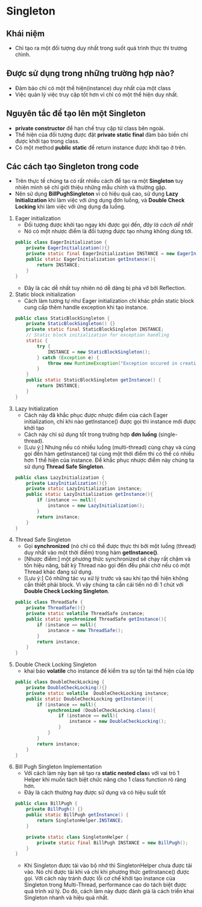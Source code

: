 # Singleton

## Khái niệm
- Chỉ tạo ra một đối tượng duy nhất trong suốt quá trình thực  thi trương chình.
## Được sử dụng trong những trường hợp nào?
- Đảm bảo chỉ có một thể hiện(instance) duy nhất của một class
- Việc quản lý việc truy cập tốt hơn vì chỉ có một thể hiện duy nhất.
## Nguyên tắc để tạo lên một Singleton
- **private constructor** để hạn chế truy cập từ class bên ngoài.
- Thể hiện của đối tượng được đặt **private static final** đảm bảo biến chỉ được khởi tạo trong class.
- Có một method **public static** để return instance được khởi tạo ở trên.
## Các cách tạo Singleton trong code
- Trên thực tế chúng ta có rất nhiều cách để tạo ra một **Singleton** tuy nhiên mình sẽ chỉ giới thiệu những mẫu chính và thường gặp.
- Nên sử dụng **BillPughSingleton** vì có hiệu quả cao, sử dụng **Lazy Initialization** khi làm việc với ứng dụng đơn luồng, và **Double Check Locking** khi làm việc với ứng dụng đa luồng.
1. Eager initialization
    + Đối tượng được khởi tạo ngay khi được gọi đến, *đây là cách dễ nhất* 
    + Nó có một nhược điểm là  đối tượng được tạo nhưng không dùng tới.
    ```java
    public class EagerInitialization {
        private EagerInitialization(){}
        private static final EagerInitialization INSTANCE = new EagerInitialization();
        public static EagerInitialization getInstance(){
            return INSTANCE;
        }
    }
    ```
    + Đây là các dễ nhất tuy nhiên nó dễ dàng bị phá vỡ bởi Reflection.
2. Static block initialization
    + Cách làm tương tự như Eager initialization chỉ khác phần static block cung cấp thêm handle exception khi tạo instance.
    ```java
    public class StaticBlockSingleton {
        private StaticBlockSingleton() {}
        private static final StaticBlockSingleton INSTANCE;
        // Static block initialization for exception handling
        static {
            try {
                INSTANCE = new StaticBlockSingleton();
            } catch (Exception e) {
                throw new RuntimeException("Exception occured in creating singleton instance");
            }
        }
        public static StaticBlockSingleton getInstance() {
            return INSTANCE;
        }
    }
    ```
3. Lazy Initialization
    + Cách này đã khắc phục được nhược điểm của cách Eager initialization, chỉ khi nào getInstance() được gọi thì instance mới được khởi tạo
    + Cách này chỉ sử dụng tốt trong trường hợp **đơn luồng** (single-thread).
    + [Lưu ý:] Nhưng nếu có nhiều luồng (multi-thread) cùng chạy và cùng gọi đến hàm getInstance() tại cùng một thời điểm thì có thể có nhiều hơn 1 thể hiện của instance. Để khắc phục nhược điểm này chúng ta sử dụng **Thread Safe Singleton**.
    ```java
    public class LazyInitialization {
        private LazyInitialization(){}
        private static LazyInitialization instance;
        public static LazyInitialization getInstance(){
            if (instance == null){
                instance = new LazyInitialization();
            }
            return instance;
        }
    }
    ```
4. Thread Safe Singleton
    + Gọi **synchronized** (nó chỉ có thể được thực thi bởi một luồng (thread) duy nhất vào một thời điểm) trong hàm  **getInstance()**.
    + [Nhược điểm:] một phương thức synchronized sẽ chạy rất chậm và tốn hiệu năng, bất kỳ Thread nào gọi đến đều phải chờ nếu có một Thread khác đang sử dụng.
    + [Lưu ý:] Có những tác vụ xử lý trước và sau khi tạo thể hiện không cần thiết phải block. Vì vậy chúng ta cần cải tiến nó đi 1 chút với **Double Check Locking Singleton**.
    ```java
    public class ThreadSafe {
        private ThreadSafe(){}
        private static volatile ThreadSafe instance;
        public static synchronized ThreadSafe getInstance(){
            if (instance == null){
                instance = new ThreadSafe();
            }
            return instance;
        }
    }
    ```
5. Double Check Locking Singleton
    + khai báo **volatile** cho instance để kiểm tra sự tồn tại thể hiện của lớp
    ```java
    public class DoubleCheckLocking {
        private DoubleCheckLocking(){}
        private static volatile  DoubleCheckLocking instance;
        public static DoubleCheckLocking getInstance(){
            if (instance == null){
                synchronized (DoubleCheckLocking.class){
                    if (instance == null){
                        instance = new DoubleCheckLocking();
                    }
                }
            }
            return instance;
        }
    }
    ```
6. Bill Pugh Singleton Implementation
    + Với cách làm này bạn sẽ tạo ra **static nested clas**s với vai trò 1 Helper khi muốn tách biệt chức năng cho 1 class function rõ ràng hơn.
    + Đây là cách thường hay được sử dụng và có hiệu suất tốt
    ```java
    public class BillPugh {
        private BillPugh() {}
        public static BillPugh getInstance() {
            return SingletonHelper.INSTANCE;
        }

        private static class SingletonHelper {
            private static final BillPugh INSTANCE = new BillPugh();
        }
    }
    ```
    + Khi Singleton được tải vào bộ nhớ thì SingletonHelper chưa được tải vào. Nó chỉ được tải khi và chỉ khi phương thức getInstance() được gọi. Với cách này tránh được lỗi cơ chế khởi tạo instance của Singleton trong Multi-Thread, performance cao do tách biệt được quá trình xử lý. Do đó, cách làm này được đánh giá là cách triển khai Singleton nhanh và hiệu quả nhất.